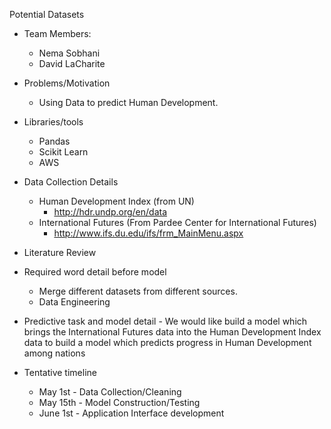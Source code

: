 Potential Datasets

- Team Members:
    - Nema Sobhani
    - David LaCharite

- Problems/Motivation
    - Using Data to predict Human Development.

- Libraries/tools
    - Pandas
    - Scikit Learn
    - AWS

- Data Collection Details
    - Human Development Index (from UN)
        - http://hdr.undp.org/en/data
    - International Futures (From Pardee Center for International Futures)
        - http://www.ifs.du.edu/ifs/frm_MainMenu.aspx

- Literature Review

- Required word detail before model
    - Merge different datasets from different sources.
    - Data Engineering

- Predictive task and model detail
        - We would like build a model which brings the International Futures
        data into the Human Development Index data to build a model which
        predicts progress in Human Development among nations

- Tentative timeline
     - May 1st - Data Collection/Cleaning
     - May 15th - Model Construction/Testing
     - June 1st - Application Interface development



